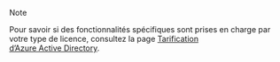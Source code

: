 > [!NOTE]
> Pour savoir si des fonctionnalités spécifiques sont prises en charge par votre type de licence, consultez la page [Tarification d’Azure Active Directory](https://azure.microsoft.com/pricing/details/active-directory/). 

